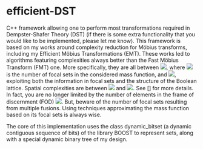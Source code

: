 # efficient-DST

C++ framework allowing one to perform most transformations required in Dempster-Shafer Theory (DST) (if there is some extra functionality that you would like to be implemented, please let me know).
This framework is based on my works around complexity reduction for Möbius transforms, including my Efficient Möbius Transformations (EMT).
These works led to algorithms featuring complexities always better than the Fast Möbius Transform (FMT) one. More specifically, they are all between <img src="https://latex.codecogs.com/gif.latex?O(F)" />, where <img src="https://latex.codecogs.com/gif.latex?F " /> is the number of focal sets in the considered mass function,
and <img src="https://latex.codecogs.com/gif.latex?O(N.2^{N})" />, exploiting both the information in focal sets and the structure of the Boolean lattice.
Spatial complexities are between <img src="https://latex.codecogs.com/gif.latex?O(F)" /> and <img src="https://latex.codecogs.com/gif.latex?O(2^{N})" />. See [] for more details.
In fact, you are no longer limited by the number of elements in the frame of discernment (FOD) <img src="https://latex.codecogs.com/gif.latex?N" />. 
But, beware of the number of focal sets resulting from multiple fusions. Using techniques approximating the mass function based on its focal sets is always wise.


The core of this implementation uses the class dynamic\_bitset (a dynamic contiguous sequence of bits) of the library BOOST to represent sets, along with a special dynamic binary tree of my design.
